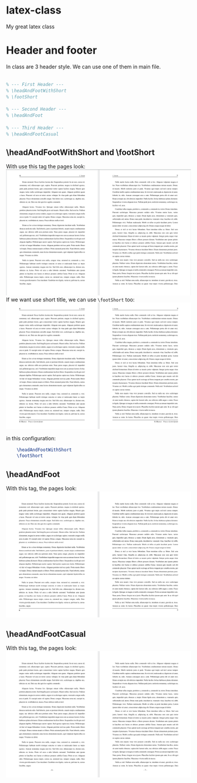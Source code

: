 # latex-class
My great latex class

# Header and footer

In class are 3 header style. We can use one of them in main file.
```tex

% --- First Header ---
% \headAndFootWithShort
% \footShort
    
% --- Second Header ---
% \headAndFoot

% --- Third Header ---
% \headAndFootCasual

```



## \headAndFootWithShort and \footShort
With use this tag the pages look:
![HeaderOne](./images/headerOne.png)
If we want use short title, we can use `\footShort` too:
![HeaderTwo](./images/headerTwo.png)

in this configuration:
```tex
	\headAndFootWithShort
    \footShort
```

## \headAndFoot
With this tag, the pages look:
![HeaderThree](./images/headerThree.png)

## \headAndFootCasual
With this tag, the pages look:
![HeaderFour](./images/headerFour.png)



